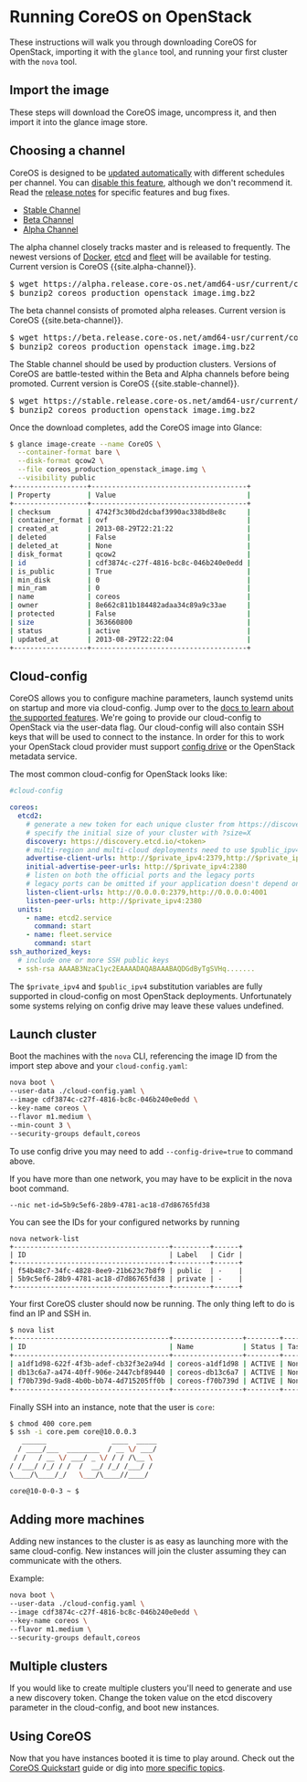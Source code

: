 # Running CoreOS on OpenStack

These instructions will walk you through downloading CoreOS for OpenStack, importing it with the `glance` tool, and running your first cluster with the `nova` tool.

## Import the image

These steps will download the CoreOS image, uncompress it, and then import it into the glance image store.

## Choosing a channel

CoreOS is designed to be [updated automatically](https://coreos.com/why/#updates) with different schedules per channel. You can [disable this feature](update-strategies.md), although we don't recommend it. Read the [release notes](https://coreos.com/releases) for specific features and bug fixes.

<div id="openstack-create">
  <ul class="nav nav-tabs">
    <li class="active"><a href="#stable-create" data-toggle="tab">Stable Channel</a></li>
    <li><a href="#beta-create" data-toggle="tab">Beta Channel</a></li>
    <li><a href="#alpha-create" data-toggle="tab">Alpha Channel</a></li>
  </ul>
  <div class="tab-content coreos-docs-image-table">
    <div class="tab-pane" id="alpha-create">
      <p>The alpha channel closely tracks master and is released to frequently. The newest versions of <a href="{{site.baseurl}}/using-coreos/docker">Docker</a>, <a href="{{site.baseurl}}/using-coreos/etcd">etcd</a> and <a href="{{site.baseurl}}/using-coreos/clustering">fleet</a> will be available for testing. Current version is CoreOS {{site.alpha-channel}}.</p>
<pre>
$ wget https://alpha.release.core-os.net/amd64-usr/current/coreos_production_openstack_image.img.bz2
$ bunzip2 coreos_production_openstack_image.img.bz2
</pre>
    </div>
    <div class="tab-pane" id="beta-create">
      <p>The beta channel consists of promoted alpha releases. Current version is CoreOS {{site.beta-channel}}.</p>
<pre>
$ wget https://beta.release.core-os.net/amd64-usr/current/coreos_production_openstack_image.img.bz2
$ bunzip2 coreos_production_openstack_image.img.bz2
</pre>
    </div>
  <div class="tab-pane active" id="stable-create">
      <p>The Stable channel should be used by production clusters. Versions of CoreOS are battle-tested within the Beta and Alpha channels before being promoted. Current version is CoreOS {{site.stable-channel}}.</p>
<pre>
$ wget https://stable.release.core-os.net/amd64-usr/current/coreos_production_openstack_image.img.bz2
$ bunzip2 coreos_production_openstack_image.img.bz2
</pre>
    </div>
  </div>
</div>

Once the download completes, add the CoreOS image into Glance:

```sh
$ glance image-create --name CoreOS \
  --container-format bare \
  --disk-format qcow2 \
  --file coreos_production_openstack_image.img \
  --visibility public
+------------------+--------------------------------------+
| Property         | Value                                |
+------------------+--------------------------------------+
| checksum         | 4742f3c30bd2dcbaf3990ac338bd8e8c     |
| container_format | ovf                                  |
| created_at       | 2013-08-29T22:21:22                  |
| deleted          | False                                |
| deleted_at       | None                                 |
| disk_format      | qcow2                                |
| id               | cdf3874c-c27f-4816-bc8c-046b240e0edd |
| is_public        | True                                 |
| min_disk         | 0                                    |
| min_ram          | 0                                    |
| name             | coreos                               |
| owner            | 8e662c811b184482adaa34c89a9c33ae     |
| protected        | False                                |
| size             | 363660800                            |
| status           | active                               |
| updated_at       | 2013-08-29T22:22:04                  |
+------------------+--------------------------------------+
```

## Cloud-config

CoreOS allows you to configure machine parameters, launch systemd units on startup and more via cloud-config. Jump over to the [docs to learn about the supported features][cloud-config]. We're going to provide our cloud-config to OpenStack via the user-data flag. Our cloud-config will also contain SSH keys that will be used to connect to the instance. In order for this to work your OpenStack cloud provider must support [config drive][config-drive] or the OpenStack metadata service.

[cloud-config]: {{site.baseurl}}/docs/cluster-management/setup/cloudinit-cloud-config
[config-drive]: http://docs.openstack.org/user-guide/cli_config_drive.html

The most common cloud-config for OpenStack looks like:

```yaml
#cloud-config

coreos:
  etcd2:
    # generate a new token for each unique cluster from https://discovery.etcd.io/new?size=3
    # specify the initial size of your cluster with ?size=X
    discovery: https://discovery.etcd.io/<token>
    # multi-region and multi-cloud deployments need to use $public_ipv4
    advertise-client-urls: http://$private_ipv4:2379,http://$private_ipv4:4001
    initial-advertise-peer-urls: http://$private_ipv4:2380
    # listen on both the official ports and the legacy ports
    # legacy ports can be omitted if your application doesn't depend on them
    listen-client-urls: http://0.0.0.0:2379,http://0.0.0.0:4001
    listen-peer-urls: http://$private_ipv4:2380
  units:
    - name: etcd2.service
      command: start
    - name: fleet.service
      command: start
ssh_authorized_keys:
  # include one or more SSH public keys
  - ssh-rsa AAAAB3NzaC1yc2EAAAADAQABAAABAQDGdByTgSVHq.......
```

The `$private_ipv4` and `$public_ipv4` substitution variables are fully supported in cloud-config on most OpenStack deployments. Unfortunately some systems relying on config drive may leave these values undefined.

## Launch cluster

Boot the machines with the `nova` CLI, referencing the image ID from the import step above and your `cloud-config.yaml`:

```sh
nova boot \
--user-data ./cloud-config.yaml \
--image cdf3874c-c27f-4816-bc8c-046b240e0edd \
--key-name coreos \
--flavor m1.medium \
--min-count 3 \
--security-groups default,coreos
```

To use config drive you may need to add `--config-drive=true` to command above.

If you have more than one network, you may have to be explicit in the nova boot command.

```
--nic net-id=5b9c5ef6-28b9-4781-ac18-d7d86765fd38
```

You can see the IDs for your configured networks by running

```
nova network-list
+--------------------------------------+---------+------+
| ID                                   | Label   | Cidr |
+--------------------------------------+---------+------+
| f54b48c7-34fc-4828-8ee9-21b623c7b8f9 | public  | -    |
| 5b9c5ef6-28b9-4781-ac18-d7d86765fd38 | private | -    |
+--------------------------------------+---------+------+
```

Your first CoreOS cluster should now be running. The only thing left to do is find an IP and SSH in.

```sh
$ nova list
+--------------------------------------+-----------------+--------+------------+-------------+-------------------+
| ID                                   | Name            | Status | Task State | Power State | Networks          |
+--------------------------------------+-----------------+--------+------------+-------------+-------------------+
| a1df1d98-622f-4f3b-adef-cb32f3e2a94d | coreos-a1df1d98 | ACTIVE | None       | Running     | private=10.0.0.3  |
| db13c6a7-a474-40ff-906e-2447cbf89440 | coreos-db13c6a7 | ACTIVE | None       | Running     | private=10.0.0.4  |
| f70b739d-9ad8-4b0b-bb74-4d715205ff0b | coreos-f70b739d | ACTIVE | None       | Running     | private=10.0.0.5  |
+--------------------------------------+-----------------+--------+------------+-------------+-------------------+
```

Finally SSH into an instance, note that the user is `core`:

```sh
$ chmod 400 core.pem
$ ssh -i core.pem core@10.0.0.3
   ______                ____  _____
  / ____/___  ________  / __ \/ ___/
 / /   / __ \/ ___/ _ \/ / / /\__ \
/ /___/ /_/ / /  /  __/ /_/ /___/ /
\____/\____/_/   \___/\____//____/

core@10-0-0-3 ~ $
```

## Adding more machines

Adding new instances to the cluster is as easy as launching more with the same cloud-config. New instances will join the cluster assuming they can communicate with the others.

Example:

```sh
nova boot \
--user-data ./cloud-config.yaml \
--image cdf3874c-c27f-4816-bc8c-046b240e0edd \
--key-name coreos \
--flavor m1.medium \
--security-groups default,coreos
```

## Multiple clusters

If you would like to create multiple clusters you'll need to generate and use a new discovery token. Change the token value on the etcd discovery parameter in the cloud-config, and boot new instances.

## Using CoreOS

Now that you have instances booted it is time to play around. Check out the [CoreOS Quickstart](quickstart.md) guide or dig into [more specific topics](https://coreos.com/docs).
